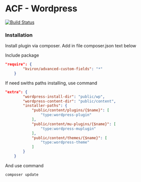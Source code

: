 # ACF - Wordpress

[![Build Status](https://travis-ci.org/joemccann/dillinger.svg?branch=master)](https://travis-ci.org/joemccann/dillinger)

### Installation
Install plugin via composer. Add in file composer.json text below

Include package
```json
"require": {
        "kviron/advanced-custom-fields": "*"
    }
```
If need swiths paths installing, use command
```json
"extra": {
        "wordpress-install-dir": "public/wp",
        "wordpress-content-dir": "public/content",
        "installer-paths": {
            "public/content/plugins/{$name}": [
                "type:wordpress-plugin"
            ],
            "public/content/mu-plugins/{$name}": [
                "type:wordpress-muplugin"
            ],
            "public/content/themes/{$name}": [
                "type:wordpress-theme"
            ]
        }
    }
```
And use command
```composer
composer update
```
